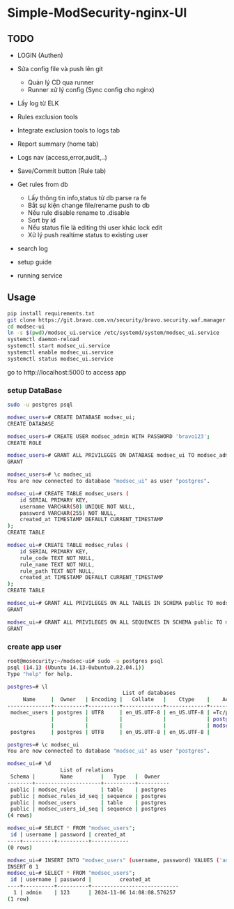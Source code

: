 # Simple-ModSecurity-nginx-UI

## TODO
+ LOGIN (Authen)
+ Sửa config file và push lên git
  - Quản lý CD qua runner
  - Runner xử lý config (Sync config cho nginx)

+ Lấy log từ ELK


+ Rules exclusion tools
+ Integrate exclusion tools to logs tab

+ Report summary (home tab)

+ Logs nav (access,error,audit,..)
+ Save/Commit button (Rule tab)
+ Get rules from db
  - Lấy thông tin info,status từ db parse ra fe
  - Bắt sự kiện change file/rename push to db
  - Nếu rule disable rename to .disable
  - Sort by id
  - Nếu status file là editing thì user khác lock edit
  - Xử lý push realtime status to existing user
+ search log

+ setup guide
+ running service

## Usage

```sh
pip install requirements.txt
git clone https://git.bravo.com.vn/security/bravo.security.waf.manager.git modsec-ui
cd modsec-ui
ln -s $(pwd)/modsec_ui.service /etc/systemd/system/modsec_ui.service
systemctl daemon-reload
systemctl start modsec_ui.service
systemctl enable modsec_ui.service
systemctl status modsec_ui.service
```

go to http://localhost:5000 to access app

### setup DataBase

```sh
sudo -u postgres psql

modsec_users=# CREATE DATABASE modsec_ui;
CREATE DATABASE

modsec_users=# CREATE USER modsec_admin WITH PASSWORD 'bravo123';
CREATE ROLE

modsec_users=# GRANT ALL PRIVILEGES ON DATABASE modsec_ui TO modsec_admin;
GRANT

modsec_users=# \c modsec_ui
You are now connected to database "modsec_ui" as user "postgres".

modsec_ui=# CREATE TABLE modsec_users (
    id SERIAL PRIMARY KEY,
    username VARCHAR(50) UNIQUE NOT NULL,
    password VARCHAR(255) NOT NULL,
    created_at TIMESTAMP DEFAULT CURRENT_TIMESTAMP
);
CREATE TABLE

modsec_ui=# CREATE TABLE modsec_rules (
    id SERIAL PRIMARY KEY,
    rule_code TEXT NOT NULL,
    rule_name TEXT NOT NULL,
    rule_path TEXT NOT NULL,
    created_at TIMESTAMP DEFAULT CURRENT_TIMESTAMP
);
CREATE TABLE

modsec_ui=# GRANT ALL PRIVILEGES ON ALL TABLES IN SCHEMA public TO modsec_admin;
GRANT

modsec_ui=# GRANT ALL PRIVILEGES ON ALL SEQUENCES IN SCHEMA public TO modsec_admin;
GRANT
```

### create app user

```sh
root@mosecurity:~/modsec-ui# sudo -u postgres psql
psql (14.13 (Ubuntu 14.13-0ubuntu0.22.04.1))
Type "help" for help.

postgres=# \l
                                     List of databases
     Name     |  Owner   | Encoding |   Collate   |    Ctype    |    Access privileges
--------------+----------+----------+-------------+-------------+--------------------------
 modsec_users | postgres | UTF8     | en_US.UTF-8 | en_US.UTF-8 | =Tc/postgres            +
              |          |          |             |             | postgres=CTc/postgres   +
              |          |          |             |             | modsec_user=CTc/postgres
 postgres     | postgres | UTF8     | en_US.UTF-8 | en_US.UTF-8 |

postgres=# \c modsec_ui
You are now connected to database "modsec_ui" as user "postgres".

modsec_ui=# \d
                 List of relations
 Schema |        Name         |   Type   |  Owner
--------+---------------------+----------+----------
 public | modsec_rules        | table    | postgres
 public | modsec_rules_id_seq | sequence | postgres
 public | modsec_users        | table    | postgres
 public | modsec_users_id_seq | sequence | postgres
(4 rows)

modsec_ui=# SELECT * FROM "modsec_users";
 id | username | password | created_at
----+----------+----------+------------
(0 rows)

modsec_ui=# INSERT INTO "modsec_users" (username, password) VALUES ('admin', '123');
INSERT 0 1
modsec_ui=# SELECT * FROM "modsec_users";
 id | username | password |         created_at
----+----------+----------+----------------------------
  1 | admin    | 123      | 2024-11-06 14:08:08.576257
(1 row)
```


